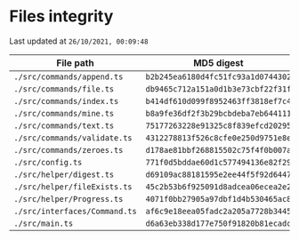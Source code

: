 # Files integrity

Last updated at `26/10/2021, 00:09:48`

| File path | MD5 digest |
| --- | --- |
| `./src/commands/append.ts` | `b2b245ea6180d4fc51fc93a1d0744302` |
| `./src/commands/file.ts` | `db9465c712a151a0d1b3e73cbf22f31f` |
| `./src/commands/index.ts` | `b414df610d099f8952463ff3818ef7c4` |
| `./src/commands/mine.ts` | `b8a9fe36df2f3b29bcbdeba7eb644111` |
| `./src/commands/text.ts` | `75177263228e91325c8f839efcd20295` |
| `./src/commands/validate.ts` | `4312278813f526c8cfe0e250d9751e8e` |
| `./src/commands/zeroes.ts` | `d178ae81bbf268815502c75f4f0b007a` |
| `./src/config.ts` | `771f0d5bddae60d1c577494136e82f29` |
| `./src/helper/digest.ts` | `d69109ac88181595e2ee44f5f92d6447` |
| `./src/helper/fileExists.ts` | `45c2b53b6f925091d8adcea06ecea2e2` |
| `./src/helper/Progress.ts` | `4071f0bb27905a97dbf1d4b530465ac8` |
| `./src/interfaces/Command.ts` | `af6c9e18eea05fadc2a205a7728b3445` |
| `./src/main.ts` | `d6a63eb338d177e750f91820b81ecadc` |